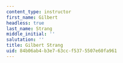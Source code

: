 ```yaml
---
content_type: instructor
first_name: Gilbert
headless: true
last_name: Strang
middle_initial: ''
salutation: ''
title: Gilbert Strang
uid: 84b06ab4-b3e7-63cc-f537-5507e60fa961
---
```

